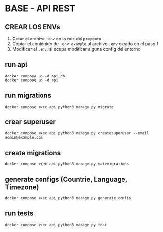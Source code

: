 # BASE - API REST

## CREAR LOS ENVs
1. Crear el archivo `.env` en la raiz del proyecto
2. Copiar el contenido de `.env.example` al archivo `.env` creado en el paso 1
3. Modificar el `.env`, si ocupa modificar alguna config del entorno

## run api
```
docker compose up -d api_db
docker compose up -d api
```

## run migrations
```
docker compose exec api python3 manage.py migrate
```

## crear superuser
```
docker compose exec api python3 manage.py createsuperuser --email admin@example.com
```

## create migrations
```
docker compose exec api python3 manage.py makemigrations
```

## generate configs (Countrie, Language, Timezone)
```
docker compose exec api python3 manage.py generate_confis
```

## run tests
```
docker compose exec api python3 manage.py test
```

